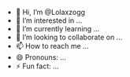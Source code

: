 - 👋 Hi, I’m @Lolaxzogg
- 👀 I’m interested in ...
- 🌱 I’m currently learning ...
- 💞️ I’m looking to collaborate on ...
- 📫 How to reach me ...
- 😄 Pronouns: ...
- ⚡ Fun fact: ...

<!---
Lolaxzogg/Lolaxzogg is a ✨ special ✨ repository because its `README.md` (this file) appears on your GitHub profile.
You can click the Preview link to take a look at your changes.
--->
